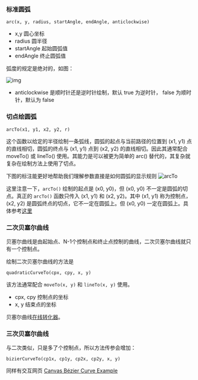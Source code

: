 ### 标准圆弧

`arc(x, y, radius, startAngle, endAngle, anticlockwise)`

- x,y 圆心坐标
- radius 圆半径
- startAngle 起始圆弧值
- endAngle 终止圆弧值

弧度的规定是绝对的，如图：

![img](http://7xkcl8.com1.z0.glb.clouddn.com/edu9-2.png-normal.jpg)

- anticlockwise 是顺时针还是逆时针绘制，默认 true 为逆时针， false 为顺时针，默认为 false

### 切点绘圆弧

`arcTo(x1, y1, x2, y2, r)`

这个函数以给定的半径绘制一条弧线，圆弧的起点与当前路径的位置到 (x1, y1) 点的直线相切，圆弧的终点与 (x1, y1) 点到 (x2, y2) 的直线相切。因此其通常配合 moveTo() 或 lineTo() 使用。其能力是可以被更为简单的  arc() 替代的，其复杂就复杂在绘制方法上使用了切点。

下图的标注能更好地帮助我们理解参数直接是如何圆弧的显示规则
![arcTo](http://7xkcl8.com1.z0.glb.clouddn.com/edu10-2.jpeg-normal.jpg)

这里注意一下，`arcTo()` 绘制的起点是 (x0, y0)，但 (x0, y0) 不一定是圆弧的切点。真正的 `arcTo()` 函数只传入 (x1, y1) 和 (x2, y2)。其中 (x1, y1) 称为控制点，(x2, y2) 是圆弧终点的切点，它不一定在圆弧上。但 (x0, y0) 一定在圆弧上。具体参考[这里](http://airing.coding.me/canvas/14682038619190.html)

### 二次贝塞尔曲线

贝塞尔曲线是由起始点、N-1个控制点和终止点控制的曲线，二次贝塞尔曲线就只有一个控制点。

绘制二次贝塞尔曲线的方法是 

`quadraticCurveTo(cpx, cpy, x, y)`

该方法通常配合 `moveTo(x, y)` 和 `lineTo(x, y)` 使用。

- cpx, cpy 控制点的坐标
- x, y 结束点的坐标

贝塞尔曲线[在线转化器](http://blogs.sitepointstatic.com/examples/tech/canvas-curves/quadratic-curve.html)。

### 三次贝塞尔曲线

与二次类似，只是多了个控制点，所以方法传参会增加：

`bizierCurveTo(cp1x, cp1y, cp2x, cp2y, x, y)`

同样有交互网页 [Canvas Bézier Curve Example](http://tinyurl.com/html5bezier)